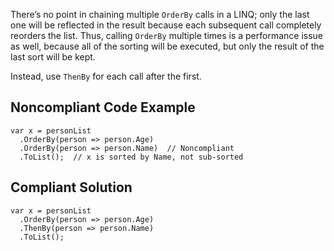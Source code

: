 There’s no point in chaining multiple `OrderBy` calls in a LINQ; only the last one will be reflected in the result because each subsequent call completely reorders the list. Thus, calling `OrderBy` multiple times is a performance issue as well, because all of the sorting will be executed, but only the result of the last sort will be kept.
 
Instead, use `ThenBy` for each call after the first.
 
## Noncompliant Code Example

    var x = personList
      .OrderBy(person => person.Age)
      .OrderBy(person => person.Name)  // Noncompliant
      .ToList();  // x is sorted by Name, not sub-sorted

## Compliant Solution

    var x = personList
      .OrderBy(person => person.Age)
      .ThenBy(person => person.Name)
      .ToList();